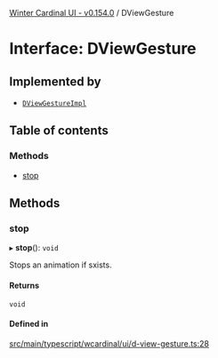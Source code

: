 [Winter Cardinal UI - v0.154.0](../index.md) / DViewGesture

# Interface: DViewGesture

## Implemented by

- [`DViewGestureImpl`](../classes/DViewGestureImpl.md)

## Table of contents

### Methods

- [stop](DViewGesture.md#stop)

## Methods

### stop

▸ **stop**(): `void`

Stops an animation if sxists.

#### Returns

`void`

#### Defined in

[src/main/typescript/wcardinal/ui/d-view-gesture.ts:28](https://github.com/winter-cardinal/winter-cardinal-ui/blob/v0.154.0/src/main/typescript/wcardinal/ui/d-view-gesture.ts#L28)
